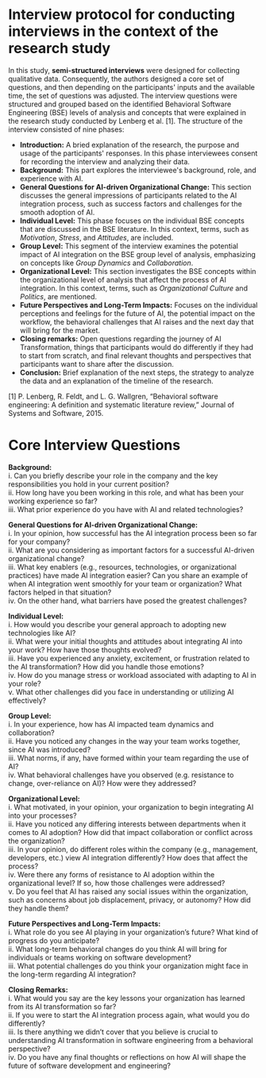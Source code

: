# Interview protocol for conducting interviews in the context of the research study

In this study, **semi-structured interviews** were designed for collecting qualitative data. Consequently, the authors designed a core set of questions, and then depending on the participants' inputs and the available time, the set of questions was adjusted. The interview questions were structured and grouped based on the identified Behavioral Software Engineering (BSE) levels of analysis and concepts that were explained in the research study conducted by Lenberg et al. [1]. The structure of the interview consisted of nine phases:

- **Introduction:** A bried explanation of the research, the purpose and usage of the participants' responses. In this phase interviewees consent for recording the interview and analyzing their data.
- **Background:** This part explores the interviewee's background, role, and experience with AI.
- **General Questions for AI-driven Organizational Change:** This section discusses the general impressions of participants related to the AI integration process, such as success factors and challenges for the smooth adoption of AI.
- **Individual Level:** This phase focuses on the individual BSE concepts that are discussed in the BSE literature. In this context, terms, such as _Motivation_, _Stress_, and _Attitudes_, are included.
- **Group Level:** This segment of the interview examines the potential impact of AI integration on the BSE group level of analysis, emphasizing on concepts like _Group Dynamics_ and _Collaboration_.
- **Organizational Level:** This section investigates the BSE concepts within the organizational level of analysis that affect the process of AI integration. In this context, terms, such as _Organizational Culture_ and _Politics_, are mentioned.
- **Future Perspectives and Long-Term Impacts:** Focuses on the individual perceptions and feelings for the future of AI, the potential impact on the workflow, the behavioral challenges that AI raises and the next day that will bring for the market. 
- **Closing remarks:** Open questions regarding the journey of AI Transformation, things that participants would do differently if they had to start from scratch, and final relevant thoughts and perspectives that participants want to share after the discussion.
- **Conclusion:** Brief explanation of the next steps, the strategy to analyze the data and an explanation of the timeline of the research.

[1] P. Lenberg, R. Feldt, and L. G. Wallgren, “Behavioral software engineering: A definition and systematic literature review,” Journal of Systems and Software, 2015.

# Core Interview Questions

**Background:** <br/>
i. Can you briefly describe your role in the company and the key responsibilities you hold in your current position? <br/>
ii. How long have you been working in this role, and what has been your working experience so far? <br/>
iii. What prior experience do you have with AI and related technologies? <br/>

**General Questions for AI-driven Organizational Change:** <br/>
i. In your opinion, how successful has the AI integration process been so far for your company? <br/>
ii. What are you considering as important factors for a successful AI-driven organizational change? <br/>
iii. What key enablers (e.g., resources, technologies, or organizational practices) have made AI integration easier? Can you share an example of when AI integration went smoothly for your team or organization? What factors helped in that situation? <br/>
iv. On the other hand, what barriers have posed the greatest challenges? <br/>

**Individual Level:** <br/>
i. How would you describe your general approach to adopting new technologies like AI? <br/>
ii. What were your initial thoughts and attitudes about integrating AI into your work? How have those thoughts evolved? <br/>
iii. Have you experienced any anxiety, excitement, or frustration related to the AI transformation? How did you handle those emotions? <br/>
iv. How do you manage stress or workload associated with adapting to AI in your role? <br/>
v. What other challenges did you face in understanding or utilizing AI effectively? <br/>

**Group Level:** <br/>
i. In your experience, how has AI impacted team dynamics and collaboration? <br/>
ii. Have you noticed any changes in the way your team works together, since AI was introduced? <br/>
iii. What norms, if any, have formed within your team regarding the use of AI? <br/>
iv. What behavioral challenges have you observed (e.g. resistance to change, over-reliance on AI)? How were they addressed? <br/>

**Organizational Level:** <br/>
i. What motivated, in your opinion, your organization to begin integrating AI into your processes? <br/>
ii. Have you noticed any differing interests between departments when it comes to AI adoption? How did that impact collaboration or conflict across the organization? <br/>
iii. In your opinion, do different roles within the company (e.g., management, developers, etc.) view AI integration differently? How does that affect the process? <br/>
iv. Were there any forms of resistance to AI adoption within the organizational level? If so, how those challenges were addressed? <br/>
v. Do you feel that AI has raised any social issues within the organization, such as concerns about job displacement, privacy, or autonomy? How did they handle them? <br/>

**Future Perspectives and Long-Term Impacts:** <br/>
i. What role do you see AI playing in your organization’s future? What kind of progress do you anticipate? <br/>
ii. What long-term behavioral changes do you think AI will bring for individuals or teams working on software development? <br/>
iii. What potential challenges do you think your organization might face in the long-term regarding AI integration? <br/>

**Closing Remarks:** <br/>
i. What would you say are the key lessons your organization has learned from its AI transformation so far? <br/>
ii. If you were to start the AI integration process again, what would you do differently? <br/>
iii. Is there anything we didn’t cover that you believe is crucial to understanding AI transformation in software engineering from a behavioral perspective? <br/>
iv. Do you have any final thoughts or reflections on how AI will shape the future of software development and engineering? <br/>
